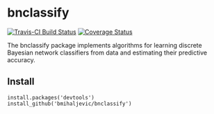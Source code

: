 # bnclassify

[![Travis-CI Build Status](https://travis-ci.org/bmihaljevic/bnclassify.svg?branch=master)](https://travis-ci.org/bmihaljevic/bnclassify)
[![Coverage Status](https://coveralls.io/repos/bmihaljevic/bnclassify/badge.svg)](https://coveralls.io/r/bmihaljevic/bnclassify)

The bnclassify package implements algorithms for learning discrete Bayesian network classifiers from data and estimating their predictive accuracy.

## Install

```{r}
install.packages('devtools')
install_github('bmihaljevic/bnclassify')
```